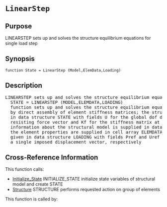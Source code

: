 
<!-- <a name="_top"></a>
<div><a href="../../../_index.md">Home</a> &gt;  <a href="#">latest</a> &gt; <a href="#">Analysis_Functions</a> &gt; <a href="_index.md">Static</a> &gt; LinearStep.m</div> -->

<!--<table width="100%"><tr><td align="left"><a href="../../../_index.md"><img alt="<" border="0" src="../../../left.png">&nbsp;Master index</a></td>
<td align="right"><a href="_index.md">Index for latest\Analysis_Functions\Static&nbsp;<img alt=">" border="0" src="../../../right.png"></a></td></tr></table>-->
# `LinearStep`
<!-- <h1>LinearStep
</h1> -->

## <a name="_name"></a>Purpose

<!-- <h2 id="purpose"><a name="_name"></a>Purpose</h2> -->

LINEARSTEP sets up and solves the structure equilibrium equations for single load step

<!-- <div class="box"><strong>LINEARSTEP sets up and solves the structure equilibrium equations for single load step</strong></div> -->

## <a name="_synopsis"></a>Synopsis

`function State = LinearStep (Model,ElemData,Loading)` 
## <a name="_description"></a>Description

<pre class="comment">LINEARSTEP sets up and solves the structure equilibrium equations for single load step
  STATE = LINEARSTEP (MODEL,ELEMDATA,LOADING)
  function sets up and solves the structure equilibrium equations for single load step
  by direct assembly of element stiffness matrices; the structural response is contained
  in data structure STATE with fields U for the global dof displacement vector, Pr for the
  resisting force vector and Kf for the stiffness matrix at the free dofs of the structure;
  information about the structural model is supplied in data structure MODEL,
  the element properties are supplied in cell array ELEMDATA and loading information is
  given in data structure LOADING with fields Pref and Uref for a single applied force and
  a single imposed displacement vector, respectively</pre>
<!-- <div class="fragment"><pre class="comment">LINEARSTEP sets up and solves the structure equilibrium equations for single load step
  STATE = LINEARSTEP (MODEL,ELEMDATA,LOADING)
  function sets up and solves the structure equilibrium equations for single load step
  by direct assembly of element stiffness matrices; the structural response is contained
  in data structure STATE with fields U for the global dof displacement vector, Pr for the
  resisting force vector and Kf for the stiffness matrix at the free dofs of the structure;
  information about the structural model is supplied in data structure MODEL,
  the element properties are supplied in cell array ELEMDATA and loading information is
  given in data structure LOADING with fields Pref and Uref for a single applied force and
  a single imposed displacement vector, respectively</pre></div> -->

<!-- crossreference -->
## <a name="_cross"></a>Cross-Reference Information

This function calls:
<ul style="list-style-image:url(../../../matlabicon.gif)">
<li><a href="Initialize_State" class="code" title="function State = Initialize_State (Model,ElemData)">Initialize_State</a>	INITIALIZE_STATE initialize state variables of structural model and create STATE</li><li><a href="../../../latest/General_Functions/Structure" class="code" title="function Resp = Structure (action,Model,ElemData,State,ElemList)">Structure</a>	STRUCTURE performs requested action on group of elements</li></ul>
This function is called by:
<ul style="list-style-image:url(../../../matlabicon.gif)">
</ul>
<!-- crossreference -->




<!-- <hr><address>Generated on Thu 28-Jan-2021 18:22:44 by <strong><a href="http://www.artefact.tk/software/matlab/m2html/" title="Matlab Documentation in HTML">m2html</a></strong> &copy; 2005</address> -->